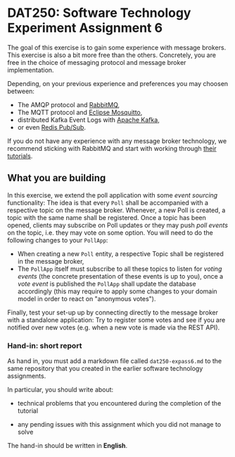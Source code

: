 # DAT250: Software Technology Experiment Assignment 6


The goal of this exercise is to gain some experience with message brokers.
This exercise is also a bit more free than the others.
Concretely, you are free in the choice of messaging protocol and message broker implementation.

Depending, on your previous experience and preferences you may choosen between:

- The AMQP protocol and [RabbitMQ](https://www.rabbitmq.com/), 
- The MQTT protocol and [Eclipse Mosquitto](https://mosquitto.org/),
- distributed Kafka Event Logs with [Apache Kafka](https://kafka.apache.org/),
- or even [Redis Pub/Sub](https://redis.io/docs/latest/develop/pubsub/).

If you do not have any experience with any message broker technology, we recommend sticking with RabbitMQ and start with working through [their tutorials](https://www.rabbitmq.com/tutorials).

## What you are building

In this exercise, we extend the poll application with some _event sourcing_ functionality:
The idea is that every `Poll` shall be accompanied with a respective topic on the message broker.
Whenever, a new Poll is created, a topic with the same name shall be registered.
Once a topic has been opened, clients may subscribe on Poll updates or they may push _poll events_ on the topic, i.e. they may vote on some option.
You will need to do the following changes to your `PollApp`:

- When creating a new `Poll` entity, a respective Topic shall be registered in the message broker,
- The `PollApp` itself must subscribe to all these topics to listen for _voting events_ (the concrete presentation of these events is up to you), 
once a _vote event_ is published the `PollApp` shall update the database accordingly (this may require to apply some changes to your domain 
model in order to react on "anonymous votes").

Finally, test your set-up up by connecting directly to the message broker with a standalone application: Try to register some votes and 
see if you are notified over new votes (e.g. when a new vote is made via the REST API).


### Hand-in: short report

As hand in, you must add a markdown file called `dat250-expass6.md` to the same repository that you created in the earlier software technology assignments.

In particular, you should write about:

- technical problems that you encountered during the completion of the tutorial

- any pending issues with this assignment which you did not manage to solve

The hand-in should be written in **English**.
